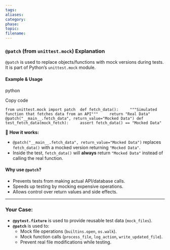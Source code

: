 ```yaml
---
tags: 
aliases: 
category: 
phase: 
topic: 
filename:
---
```

### **`@patch` (from `unittest.mock`) Explanation**

`@patch` is used to replace objects/functions with mock versions during tests. It is part of Python’s `unittest.mock` module.

#### **Example & Usage**

python

Copy code

`from unittest.mock import patch  def fetch_data():     """Simulated function that fetches data from an API"""     return "Real Data"  @patch("__main__.fetch_data", return_value="Mocked Data") def test_fetch_data(mock_fetch):     assert fetch_data() == "Mocked Data"`

🔹 **How it works:**

- `@patch("__main__.fetch_data", return_value="Mocked Data")` replaces `fetch_data()` with a mocked version returning `"Mocked Data"`.
- Inside the test, `fetch_data()` will **always** return `"Mocked Data"` instead of calling the real function.

#### **Why use `@patch`?**

- Prevents tests from making actual API/database calls.
- Speeds up testing by mocking expensive operations.
- Allows control over return values and side effects.

---

### **Your Case:**

- **`@pytest.fixture`** is used to provide reusable test data (`mock_files`).
- **`@patch`** is used to:
    - Mock file operations (`builtins.open`, `os.walk`).
    - Mock function calls (`process_file`, `log_action`, `write_updated_file`).
    - Prevent real file modifications while testing.